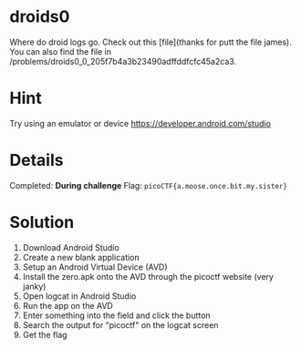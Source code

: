 # droids0
Where do droid logs go. Check out this [file](thanks for putt the file james). You can also find the file in /problems/droids0_0_205f7b4a3b23490adffddfcfc45a2ca3.

# Hint
Try using an emulator or device
https://developer.android.com/studio

# Details
Completed: **During challenge**
Flag: `picoCTF{a.moose.once.bit.my.sister}`

# Solution
1. Download Android Studio
2. Create a new blank application
3. Setup an Android Virtual Device (AVD)
4. Install the zero.apk onto the AVD through the picoctf website (very janky)
5. Open logcat in Android Studio
6. Run the app on the AVD
7. Enter something into the field and click the button
8. Search the output for "picoctf" on the logcat screen
9. Get the flag
